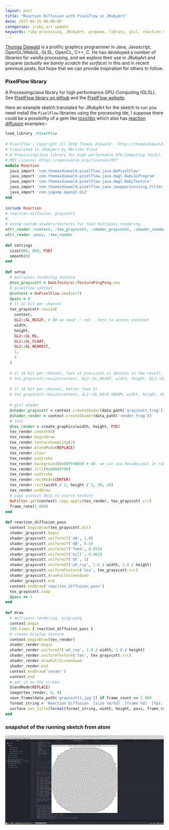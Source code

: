 ```yaml
---
layout: post
title: "Reaction Diffusion with PixelFlow in JRubyArt"
date: 2017-09-15 06:00:00
categories: jruby_art update
keywords: ruby-processing, JRubyArt, propane, library, glsl, reaction diffusion, grayscott
---
```

[Thomas Diewald][diewald] is a prolific graphics programmer in Java, Javascript, OpenGL/WebGL, GLSL, OpenCL, C++, C. He has developed a number of libraries for vanilla processing, and we explore their use in JRubyArt and propane (_actually we barely scratch the surface_) in this and in recent previous posts, but hope that we can provide inspiration for others to follow.

### PixelFlow library ###

A Processing/Java library for high performance GPU-Computing (GLSL). See [PixelFlow library on github][pixgit] and the [PixelFlow website][pixweb].

Here an example sketch translated for JRubyArt for the sketch to run you need install the `PixelFlow` libraries using the processing ide, I suppose there could be a possibility of a gem like [toxiclibs][toxiclibs] which also has [reaction diffusion][grayscott] examples:-

```ruby
load_library :PixelFlow

# PixelFlow | Copyright (C) 2016 Thomas Diewald - http://thomasdiewald.com
# translated to JRubyArt by MArtihn Prout
# A Processing/Java library for high performance GPU-Computing (GLSL).
# MIT License: https://opensource.org/licenses/MIT
module Reaction
  java_import 'com.thomasdiewald.pixelflow.java.DwPixelFlow'
  java_import 'com.thomasdiewald.pixelflow.java.dwgl.DwGLSLProgram'
  java_import 'com.thomasdiewald.pixelflow.java.dwgl.DwGLTexture'
  java_import 'com.thomasdiewald.pixelflow.java.imageprocessing.filter.DwFilter'
  java_import 'com.jogamp.opengl.GL2'
end

include Reaction
# reaction-diffusion, grayscott
#
# using custom shaders/textures for fast multipass rendering.
attr_reader :context, :tex_grayscott, :shader_grayscott, :shader_render
attr_reader :pass, :tex_render

def settings
  size(800, 800, P2D)
  smooth(0)
end

def setup
  # multipass rendering texture
  @tex_grayscott = DwGLTexture::TexturePingPong.new
  # pixelflow context
  @context = DwPixelFlow.new(self)
  @pass = 0
  # 1) 32 bit per channel
  tex_grayscott.resize(
    context,
    GL2::GL_RG32F, # NB we need :: not . here to access constant
    width,
    height,
    GL2::GL_RG,
    GL2::GL_FLOAT,
    GL2::GL_NEAREST,
    2,
    4
  )

  # 2) 16 bit per channel, lack of precision is obvious in the result, its fast though
  # tex_grayscott.resize(context, GL2::GL_RG16F, width, height, GL2::GL_RG, GL2::GL_FLOAT, GL2::GL_NEAREST, 2, 2)

  # 3) 16 bit per channel, better than 2)
  # tex_grayscott.resize(context, GL2::GL_RG16_SNORM, width, height, GL2::GL_RG, GL2::GL_FLOAT, GL2::GL_NEAREST, 2, 2)

  # glsl shader
  @shader_grayscott = context.createShader(data_path('grayscott.frag'))
  @shader_render = context.createShader(data_path('render.frag'))
  # init
  @tex_render = create_graphics(width, height, P2D)
  tex_render.smooth(0)
  tex_render.beginDraw
  tex_render.textureSampling(2)
  tex_render.blendMode(REPLACE)
  tex_render.clear
  tex_render.noStroke
  tex_render.background(0x00FF0000) # NB: we can use hexadecimal in ruby
  tex_render.fill(0x0000FF00)
  tex_render.noStroke
  tex_render.rectMode(CENTER)
  tex_render.rect(width / 2, height / 2, 20, 20)
  tex_render.endDraw
  # copy initial data to source texture
  DwFilter.get(context).copy.apply(tex_render, tex_grayscott.src)
  frame_rate(1_000)
end

def reaction_diffusion_pass
  context.beginDraw(tex_grayscott.dst)
  shader_grayscott.begin
  shader_grayscott.uniform1f('dA', 1.0)
  shader_grayscott.uniform1f('dB', 0.5)
  shader_grayscott.uniform1f('feed', 0.055)
  shader_grayscott.uniform1f('kill', 0.062)
  shader_grayscott.uniform1f('dt', 1)
  shader_grayscott.uniform2f('wh_rcp', 1.0 / width, 1.0 / height)
  shader_grayscott.uniformTexture('tex', tex_grayscott.src)
  shader_grayscott.drawFullScreenQuad
  shader_grayscott.end
  context.endDraw('reaction_diffusion_pass')
  tex_grayscott.swap
  @pass += 1
end

def draw
  # multipass rendering, ping-pong
  context.begin
  100.times { reaction_diffusion_pass }
  # create display texture
  context.beginDraw(tex_render)
  shader_render.begin
  shader_render.uniform2f('wh_rcp', 1.0 / width, 1.0 / height)
  shader_render.uniformTexture('tex', tex_grayscott.src)
  shader_render.drawFullScreenQuad
  shader_render.end
  context.endDraw('render')
  context.end
  # put it on the screen
  blendMode(REPLACE)
  image(tex_render, 0, 0)
  save_frame(data_path('grayscott1.jpg')) if frame_count == 1_000
  format_string = 'Reaction Diffusion  [size %d/%d]  [frame %d]  [fps: (%6.2f)]'
  surface.set_title(format(format_string, width, height, pass, frame_rate))
end

```

### snapshot of the running sketch from atom

<img src="/assets/reaction_diffusion.png" />

[grayscott]:https://github.com/ruby-processing/toxicgem/tree/master/examples
[toxiclibs]:http://ruby-processing.github.io/toxicgem/
[pixgit]:https://github.com/diwi/PixelFlow
[pixweb]:http://thomasdiewald.com/processing/libraries/pixelflow/
[diewald]:http://thomasdiewald.com/blog/
